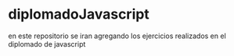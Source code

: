 # diplomadoJavascript
 en este repositorio se iran agregando los ejercicios realizados en el diplomado de javascript
